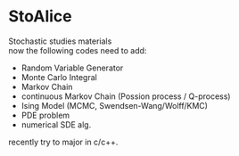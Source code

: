 # StoAlice
Stochastic studies materials  
now the following codes need to add:  

* Random Variable Generator  
* Monte Carlo Integral  
* Markov Chain  
* continuous Markov Chain (Possion process / Q-process)
* Ising Model (MCMC, Swendsen-Wang/Wolff/KMC)
* PDE problem
* numerical SDE alg.

recently try to major in c/c++.
